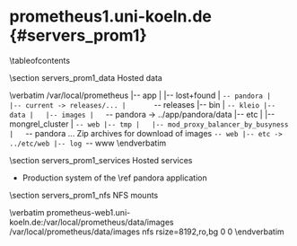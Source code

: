 prometheus1.uni-koeln.de    {#servers_prom1}
========================

\tableofcontents

\section servers_prom1_data Hosted data

\verbatim
/var/local/prometheus
 |-- app
 |   |-- lost+found
 |   `-- pandora
 |       |-- current -> releases/...
 |       `-- releases
 |-- bin
 |   `-- kleio
 |-- data
 |   |-- images
 |   `-- pandora -> ../app/pandora/data
 |-- etc
 |   |-- mongrel_cluster
 |   `-- web
 |-- tmp
 |   |-- mod_proxy_balancer_by_busyness
 |   `-- pandora                        ...  Zip archives for download of images
 `-- web
     |-- etc -> ../etc/web
     |-- log
     `-- www
\endverbatim

\section servers_prom1_services Hosted services

* Production system of the \ref pandora application

\section servers_prom1_nfs NFS mounts

\verbatim
prometheus-web1.uni-koeln.de:/var/local/prometheus/data/images /var/local/prometheus/data/images nfs rsize=8192,ro,bg 0 0
 \endverbatim

